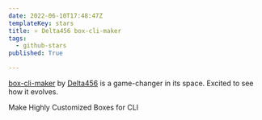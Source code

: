 ```yaml
---
date: 2022-06-10T17:48:47Z
templateKey: stars
title: ⭐ Delta456 box-cli-maker
tags:
  - github-stars
published: True

---
```


[box-cli-maker](https://github.com/Delta456/box-cli-maker) by [Delta456](https://github.com/Delta456) is a game-changer in its space. Excited to see how it evolves.

Make Highly Customized Boxes for CLI
